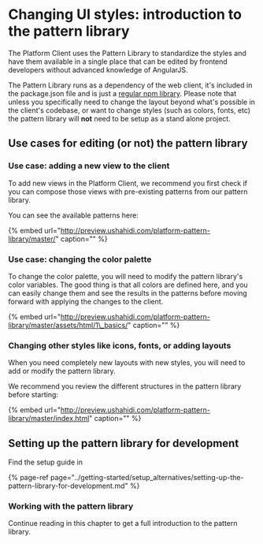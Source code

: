 # Changing UI styles: introduction to the pattern library

The Platform Client uses the Pattern Library to standardize the styles and have them available in a single place that can be edited by frontend developers without advanced knowledge of AngularJS.

The Pattern Library runs as a dependency of the web client, it's included in the package.json file and is just a [regular npm library](https://www.npmjs.com/package/ushahidi-platform-pattern-library). Please note that unless you specifically need to change the layout beyond what's possible in the client's codebase, or want to change styles \(such as colors, fonts, etc\) the pattern library will **not** need to be setup as a stand alone project.

## Use cases for editing \(or not\) the pattern library

### Use case: adding a new view to the client

To add new views in the Platform Client, we recommend you first check if you can compose those views with pre-existing patterns from our pattern library.

You can see the available patterns here:

{% embed url="http://preview.ushahidi.com/platform-pattern-library/master/" caption="" %}

### Use case: changing the color palette

To change the color palette, you will need to modify the pattern library's color variables. The good thing is that all colors are defined here, and you can easily change them and see the results in the patterns before moving forward with applying the changes to the client.

{% embed url="http://preview.ushahidi.com/platform-pattern-library/master/assets/html/1\_basics/" caption="" %}

### Changing other styles like icons, fonts, or adding layouts

When you need completely new layouts with new styles, you will need to add or modify the pattern library.

We recommend you review the different structures in the pattern library before starting:

{% embed url="http://preview.ushahidi.com/platform-pattern-library/master/index.html" caption="" %}

## Setting up the pattern library for development

Find the setup guide in 

{% page-ref page="../getting-started/setup\_alternatives/setting-up-the-pattern-library-for-development.md" %}

### Working with the pattern library

Continue reading in this chapter  to get a full introduction to the pattern library.  


